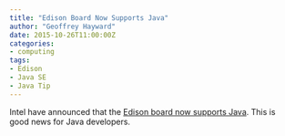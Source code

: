 ```yaml
---
title: "Edison Board Now Supports Java"
author: "Geoffrey Hayward"
date: 2015-10-26T11:00:00Z
categories:
- computing
tags:
- Edison
- Java SE
- Java Tip
---
```

Intel have announced that the [Edison board now supports Java](https://software.intel.com/en-us/blogs/2015/10/22/love-developing-in-java). This is good news for Java developers.</p>
